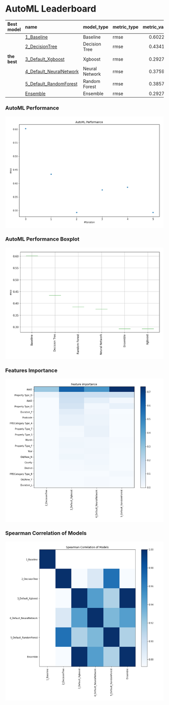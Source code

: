 # AutoML Leaderboard

| Best model   | name                                                         | model_type     | metric_type   |   metric_value |   train_time |
|:-------------|:-------------------------------------------------------------|:---------------|:--------------|---------------:|-------------:|
|              | [1_Baseline](1_Baseline/README.md)                           | Baseline       | rmse          |       0.602206 |         1.98 |
|              | [2_DecisionTree](2_DecisionTree/README.md)                   | Decision Tree  | rmse          |       0.434189 |         9.92 |
| **the best** | [3_Default_Xgboost](3_Default_Xgboost/README.md)             | Xgboost        | rmse          |       0.292794 |        15.93 |
|              | [4_Default_NeuralNetwork](4_Default_NeuralNetwork/README.md) | Neural Network | rmse          |       0.375956 |         3.45 |
|              | [5_Default_RandomForest](5_Default_RandomForest/README.md)   | Random Forest  | rmse          |       0.385708 |         7.08 |
|              | [Ensemble](Ensemble/README.md)                               | Ensemble       | rmse          |       0.292794 |         0.32 |

### AutoML Performance
![AutoML Performance](ldb_performance.png)

### AutoML Performance Boxplot
![AutoML Performance Boxplot](ldb_performance_boxplot.png)

### Features Importance
![features importance across models](features_heatmap.png)



### Spearman Correlation of Models
![models spearman correlation](correlation_heatmap.png)

